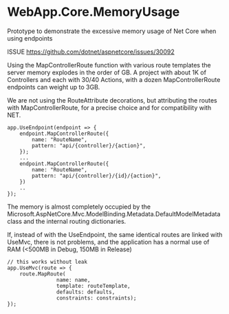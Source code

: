 # WebApp.Core.MemoryUsage
Prototype to demonstrate the excessive memory usage of Net Core when using endpoints

ISSUE
https://github.com/dotnet/aspnetcore/issues/30092

Using the MapControllerRoute function with various route templates the server memory explodes in the order of GB.
A project with about 1K of Controllers and each with 30/40 Actions, with a dozen MapControllerRoute endpoints can weight up to 3GB.

We are not using the RouteAttribute decorations, but attributing the routes with MapControllerRoute, for a precise choice and for compatibility with NET.

```
app.UseEndpoint(endpoint => {
	endpoint.MapControllerRoute({
		name: "RouteName",
		pattern: "api/{controller}/{action}",
	});
	...
	endpoint.MapControllerRoute({
		name: "RouteName",
		pattern: "api/{controller}/{id}/{action}",
	})
	..
});
```

The memory is almost completely occupied by the Microsoft.AspNetCore.Mvc.ModelBinding.Metadata.DefaultModelMetadata class and the internal routing dictionaries.

If, instead of with the UseEndpoint, the same identical routes are linked with UseMvc, there is not problems, and the application has a normal use of RAM (<500MB in Debug, 150MB in Release)

```
// this works without leak
app.UseMvc(route => {
	route.MapRoute(
                name: name,
                template: routeTemplate,
                defaults: defaults,
                constraints: constraints);
});
```
